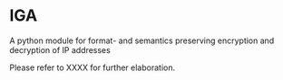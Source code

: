# IGA
A python module for format- and semantics preserving encryption and decryption of IP addresses

Please refer to XXXX for further elaboration.
